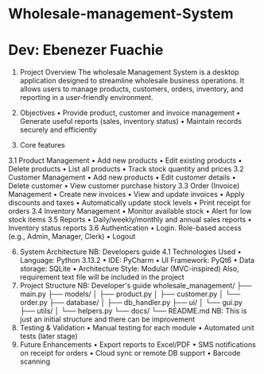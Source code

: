 # Wholesale-management-System 
# Dev: Ebenezer Fuachie
1.	Project Overview
The wholesale Management System is a desktop application designed to streamline wholesale business operations. It allows users to manage products, customers, orders, inventory, and reporting in a user-friendly environment.

3.	Objectives
•	Provide product, customer and invoice management
•	Generate useful reports (sales, inventory status)
•	Maintain records securely and efficiently

4.	Core features
   
3.1	Product Management
•	Add new products
•	Edit existing products
•	Delete products
•	List all products
•	Track stock quantity and prices
3.2	 Customer Management
•	Add new products
•	Edit customer details
•	Delete customer
•	View customer purchase history
3.3	 Order (Invoice) Management
•	Create new invoices
•	View and update invoices
•	Apply discounts and taxes
•	Automatically update stock levels
•	Print receipt for orders
3.4	Inventory Management
•	Monitor available stock
•	Alert for low stock items
3.5	Reports
•	Daily/weekly/monthly and annual sales reports
•	Inventory status reports
3.6	Authentication
•	Login. Role-based access (e.g., Admin, Manager, Clerk)
•	Logout

6.	System Architecture
NB: Developers guide
4.1	Technologies Used
•	Language: Python 3.13.2
•	IDE: PyCharm
•	UI Framework: PyQt6
•	Data storage: SQLite
•	Architecture Style: Modular (MVC-inspired)
Also, requirement text file will be included in the project
7.	Project Structure
NB: Developer's guide 
wholesale_management/
├── main.py
├── models/
│        ├── product.py
│        ├── customer.py
│         └── order.py
├── database/
│        ├── db_handler.py
├── ui/
│         └── gui.py
├── utils/
│         └── helpers.py
 └── docs/
           └── README.md
NB: This is just an initial structure and there can be improvement
8.	Testing & Validation
•	Manual testing for each module
•	Automated unit tests (later stage)
9.	Future Enhancements
•	Export reports to Excel/PDF
•	SMS notifications on receipt for orders
•	Cloud sync or remote DB support 
•	Barcode scanning


